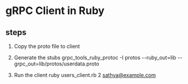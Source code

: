 # gRPC Client in Ruby

## steps

 1. Copy the proto file to client

 2. Generate the stubs
 grpc_tools_ruby_protoc -I  protos --ruby_out=lib --grpc_out=lib/protos/userdata.proto

 3. Run the client
 ruby users_client.rb 2 sathya@example.com
